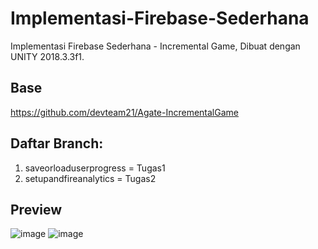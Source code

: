 # Implementasi-Firebase-Sederhana
Implementasi Firebase Sederhana - Incremental Game, Dibuat dengan UNITY 2018.3.3f1.

## Base
https://github.com/devteam21/Agate-IncrementalGame

## Daftar Branch:
1. saveorloaduserprogress = Tugas1
2. setupandfireanalytics = Tugas2

## Preview
![image](https://user-images.githubusercontent.com/19890311/135605314-6562c7f1-0e20-407b-a0c2-baf50bb6f328.png)
![image](https://user-images.githubusercontent.com/19890311/135605422-c63821e7-832a-4051-9230-d514a666cc2b.png)

